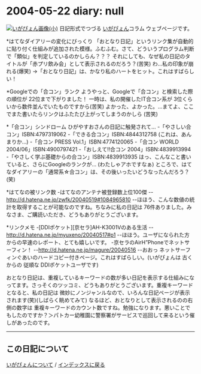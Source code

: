 2004-05-22 diary: null
=====================================================================================================
[![いがぴょん画像(小)](https://igapyon.github.io/diary/images/iga200306s.jpg "いがぴょん")](https://igapyon.github.io/diary/memo/memoigapyon.html) 日記形式でつづる [いがぴょん](https://igapyon.github.io/diary/memo/memoigapyon.html)コラム ウェブページです。

*はてなダイアリーの変化にびっくり
「おとなり日記」というリンク集が自動的に貼り付く仕組みが追加された模様。ふむふむ。さて、どういうプログラム判断で「類似」を判定しているのかしらん？？？
それにしても、なぜ私の日記のタイトルが「赤プリ飲み会」として表示されるのだろう？(苦笑) わ…私の印象が崩れる(爆笑)
→「おとなり日記」は、かなり私のハートをヒット。これはすばらしい！

*Googleでの「合コン」ランク
ようやっと、Googleで「合コン」と検索した際の順位が 22位まで下がりました！ 一時は、私の開催したIT合コン系が 3位くらいから数件並んでいたものですから(苦笑) よかった、よかった。…まてよ、ここでまた書いたらリンクはふたたび上がってしまうのかしら (苦笑)

*「合コン」シンドローム
ひがやすおさんの日記に触発されて…
-「やさしい合コン」ISBN:4797319062
-「できる合コン」ISBN:4844312758 (これは、あんまりか…)
-「合コン PRESS Vol.1」ISBN:4774120065
-「合コン WORLD 2004/06」ISBN:4900797421
-「おしえて!!合コン 2004」ISBN:4839913994
-「やさしく学ぶ基礎からの合コン」ISBN:4839913935
はっ、こんなこと書いていると、さらにGoogleのランクが… (わたしゃアホですなぁ)
ところで、はてなダイアリーの「通常系☆合コン」は、その後いったいどうなったんだろう？ (笑)

*はてなの被リンク数
-はてなのアンテナ被登録数上位100傑 
--http://d.hatena.ne.jp/zwfk/20040519#1084965810
--ほほう、こんな数値の統計を取得することが可能なのですね。ちなみに私の日記は 76件ありました。みなさま、ご購読いただき、どうもありがとうございます。

*リンクメモ
-[DDIポケット][京セラ]AH-K3001Vのある生活
--http://d.hatena.ne.jp/myuxeno/20040517#p1
--ほほう。ユーザになられた方からの早速のレポート、とても嬉しいです。
-京セラのAirH”Phoneでネットサーフィン！
--http://d.hatena.ne.jp/magure/20040516
--おおっ ネットサーフィンぐあいのハードコピー付きページ。これはすばらしい。(いがぴょんは 古くからの 従順な DDIポケットユーザです)


おとなり日記は、重複しているキーワードの数が多い日記を表示する仕組みになってます。さっそくのツッコミ、どうもありがとうございます。重複キーワードとなると、私の日記は 微妙にノンジャンルなので、いろんな日記ページが表示されます(笑)(しばらく眺めてみて) なるほど、おとなりとして表示されるのの右側の数字は 重複キーワードのカウント数ですね。勉強になります。悪いことでもしたのですか？＞パトカー幼稚園に警察署がサービスで巡回して来るという催しがあったのです。


----------------------------------------------------------------------------------------------------

## この日記について
[いがぴょんについて](http://www.igapyon.jp/igapyon/diary/memo/memoigapyon.html) / [インデックスに戻る](https://igapyon.github.io/diary/idxall.html)
